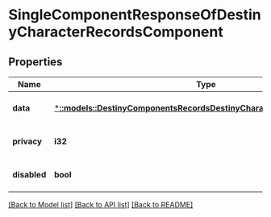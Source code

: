 # SingleComponentResponseOfDestinyCharacterRecordsComponent

## Properties
Name | Type | Description | Notes
------------ | ------------- | ------------- | -------------
**data** | [***::models::DestinyComponentsRecordsDestinyCharacterRecordsComponent**](Destiny.Components.Records.DestinyCharacterRecordsComponent.md) |  | [optional] [default to null]
**privacy** | **i32** |  | [optional] [default to null]
**disabled** | **bool** | If true, this component is disabled. | [optional] [default to null]

[[Back to Model list]](../README.md#documentation-for-models) [[Back to API list]](../README.md#documentation-for-api-endpoints) [[Back to README]](../README.md)


